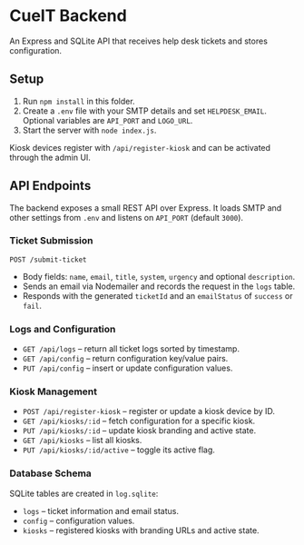 # CueIT Backend

An Express and SQLite API that receives help desk tickets and stores configuration.

## Setup
1. Run `npm install` in this folder.
2. Create a `.env` file with your SMTP details and set `HELPDESK_EMAIL`.
   Optional variables are `API_PORT` and `LOGO_URL`.
3. Start the server with `node index.js`.

Kiosk devices register with `/api/register-kiosk` and can be activated through the admin UI.

## API Endpoints

The backend exposes a small REST API over Express. It loads SMTP and other
settings from `.env` and listens on `API_PORT` (default `3000`).

### Ticket Submission

`POST /submit-ticket`

- Body fields: `name`, `email`, `title`, `system`, `urgency` and optional
  `description`.
- Sends an email via Nodemailer and records the request in the `logs` table.
- Responds with the generated `ticketId` and an `emailStatus` of `success` or
  `fail`.

### Logs and Configuration

- `GET /api/logs` – return all ticket logs sorted by timestamp.
- `GET /api/config` – return configuration key/value pairs.
- `PUT /api/config` – insert or update configuration values.

### Kiosk Management

- `POST /api/register-kiosk` – register or update a kiosk device by ID.
- `GET /api/kiosks/:id` – fetch configuration for a specific kiosk.
- `PUT /api/kiosks/:id` – update kiosk branding and active state.
- `GET /api/kiosks` – list all kiosks.
- `PUT /api/kiosks/:id/active` – toggle its active flag.

### Database Schema

SQLite tables are created in `log.sqlite`:

- `logs` – ticket information and email status.
- `config` – configuration values.
- `kiosks` – registered kiosks with branding URLs and active state.
